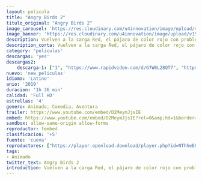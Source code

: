 ```yaml
---
layout: pelicula
title: "Angry Birds 2"
titulo_original: "Angry Birds 2"
image_carousel: 'https://res.cloudinary.com/u4innovation/image/upload/v1566096203/angry2-min_d6ubhq.jpg'
image_banner: 'https://res.cloudinary.com/u4innovation/image/upload/v1566096207/Angry-Birds-2-Loading-Screen-min_ixctl9.jpg'
description: Vuelven a la carga Red, el pájaro de color rojo con problemas de mal genio, y sus amigos Chuck, el pájaro amarillo hiperactivo, y Bomb, el pájaro negro muy volátil. En esta segunda parte, los pájaros protagonistas y los intrigantes cerdos de color verde llevarán su conflicto a un nuevo nivel. Y es que, aparecerá una nueva y malvada villana, Zeta, un pájaro que vive en una isla helada. Cuando Zeta lance una bola de hielo sobre la isla en la que se encuentran Red y compañía, nuestros protagonistas tendrán que hacer frente a esta nueva amenaza.
description_corta: Vuelven a la carga Red, el pájaro de color rojo con problemas de mal genio, y sus amigos Chuck, el pájaro amarillo hiperactivo, y Bomb, el pájaro negro muy volátil. En esta segunda parte, los pájaros protagonistas y los intrigantes cerdos de color verde llevarán su conflicto a un..
category: 'peliculas'
descargas: 'yes'
descargas2:
    descarga-1: ["1", "https://www.rapidvideo.com/d/G7W0L28QT7", "https://www.google.com/s2/favicons?domain=openload.co","OpenLoad","https://res.cloudinary.com/imbriitneysam/image/upload/v1541473684/mexico.png", "Latino", "Full HD"]
nuevo: 'new_peliculas'
idioma: 'Latino'
anio: '2019'
duracion: '1h 36 min'
calidad: 'Full HD'
estrellas: '4'
genero: Animado, Comedia, Aventura
trailer: https://www.youtube.com/embed/D2MeymJjsIE
embed: https://www.youtube.com/embed/D2MeymJjsIE?rel=0&amp;hd=1&border=0&wmode=opaque&enablejsapi=1&modestbranding=1&controls=1&showinfo=1
sandbox: allow-same-origin allow-forms
reproductor: fembed
clasificacion: '+5'
fuente: 'cueva'
reproductores: ["https://player.openload.download/player.php?id=NThheE8vVlFPWUVQaGo2Y0JxclF0cjJDOU1FejArRldMcHlsUThON2F4U1Z6QzliczNneVl5bWpSSlpWQU5vZC9CODhhdTBReXJTeXhjVUg5VjYwbXc9PQ","https://player.openplay.vip/player.php?id=NzkxOQ","https://player.openplay.vip/player.php?id=MjM4Ng","https://api.cuevana3.io/olpremium/gd.php?file=ek5lbm9xYWNrS0xNejZabVlkSFIyTkxQb3BPWDB0UFkwY3lvbjJIRjBPQ1QwNStUck1mVG9kVExvM0djeHA3VnFybXRscUdvMWRXNHRZbU1lYXVUeDg2cGpKVmp4cXpBejYxcGxJcW9zdFdVcmFXSWk2eTB3cXk5b29pS3FMYkFsSzFqbG1TOHk4V3BsS1dIWnJpdDFLeTByWXVjbTlYSnVxV3JmNHE3MmNhNXgzeVdvTks3d0pXeHBIMW14cGZIcTVpSmkyYlMxTTI1cVdlVmliaXp5TStvYklLRWlNbmYxOG1ZYjZ6SDFBPT0","https://api.cuevana3.io/stream/index.php?file=ek5lbm9xYWNrS0xYMTZLa2xNbkdvY3ZTb3BtZng4TGp6ZFpobGFMUGtOVFYySmlocU5XTzJkRE1tcHFuajVPb2w1eGphMkhEMGVQWDA2S21ZY1hRNEpQWHAyaGptNWFubTVXU2ZuUzJ3THVva2FDaVp3PT0","https://player.openplay.vip/player.php?id=NzM5"]
tags:
- Animado
twitter_text: Angry Birds 2
introduction: Vuelven a la carga Red, el pájaro de color rojo con problemas de mal genio, y sus amigos Chuck, el pájaro amarillo hiperactivo, y Bomb, el pájaro negro muy volátil. En esta segunda parte, los pájaros protagonistas y los intrigantes cerdos de color verde llevarán su conflicto a un ..
---
```












